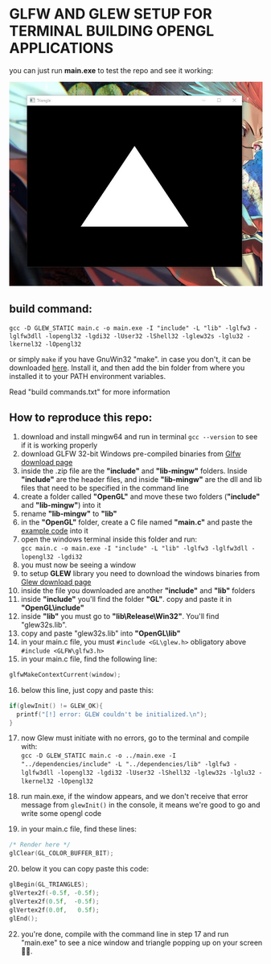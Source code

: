 # GLFW AND GLEW SETUP FOR TERMINAL BUILDING OPENGL APPLICATIONS

you can just run **main.exe** to test the repo and see it working:

![traingle](https://github.com/v1ctor13/GLFW-GLEW-hello-world-win-10-terminal-compiling/blob/master/triangle.jpg)

## build command: 
```
gcc -D GLEW_STATIC main.c -o main.exe -I "include" -L "lib" -lglfw3 -lglfw3dll -lopengl32 -lgdi32 -lUser32 -lShell32 -lglew32s -lglu32 -lkernel32 -lOpengl32
```  
or simply ```make``` if you have GnuWin32 "make". 
in case you don't, it can be downloaded [here](https://sourceforge.net/projects/gnuwin32/files/make/3.81/make-3.81.exe/download?use_mirror=iWeb&download=). Install it, and then add the bin folder from where you installed it to your PATH environment variables.  
  
Read "build commands.txt" for more information  
  
## How to reproduce this repo:  
  
1. download and install mingw64 and run in terminal ```gcc --version``` to see if it is working properly  
2. download GLFW 32-bit Windows pre-compiled binaries from [Glfw download page](https://www.glfw.org/download.html)  
3. inside the .zip file are the **"include"** and **"lib-mingw"** folders. Inside **"include"** are the header files, and inside **"lib-mingw"** are the dll and lib files that need to be specified in the command line  
4. create a folder called **"OpenGL"** and move these two folders (**"include"** and **"lib-mingw"**) into it  
5. rename **"lib-mingw"** to **"lib"**  
6. in the **"OpenGL"** folder, create a C file named **"main.c"** and paste the [example code](https://www.glfw.org/documentation) into it  
7. open the windows terminal inside this folder and run:  
```gcc main.c -o main.exe -I "include" -L "lib" -lglfw3 -lglfw3dll -lopengl32 -lgdi32```  
9. you must now be seeing a window
10. to setup **GLEW** library you need to download the windows binaries from [Glew download page](http://glew.sourceforge.net/)
11. inside the file you downloaded are another **"include"** and **"lib"** folders
12. inside **"include"** you'll find the folder **"GL"**. copy and paste it in **"OpenGL\include"**
13. inside **"lib"** you must go to **"lib\Release\Win32\"**. You'll find "glew32s.lib".
14. copy and paste "glew32s.lib" into **"OpenGL\lib"**
15. in your main.c file, you must ```#include <GL\glew.h>``` obligatory above ```#include <GLFW\glfw3.h>``` 
16. in your main.c file, find the following line:
```c
glfwMakeContextCurrent(window);
```  
16. below this line, just copy and paste this:
```c
if(glewInit() != GLEW_OK){
  printf("[!] error: GLEW couldn't be initialized.\n");
}
```
17. now Glew must initiate with no errors, go to the terminal and compile with:   
```gcc -D GLEW_STATIC main.c -o ../main.exe -I "../dependencies/include" -L "../dependencies/lib" -lglfw3 -lglfw3dll -lopengl32 -lgdi32 -lUser32 -lShell32 -lglew32s -lglu32 -lkernel32 -lOpengl32```  

18. run main.exe, if the window appears, and we don't receive that error message from ```glewInit()``` in the console, it means we're good to go and write some opengl code
19. in your main.c file, find these lines: 
```c
/* Render here */
glClear(GL_COLOR_BUFFER_BIT);
```
20. below it you can copy paste this code:
```c
glBegin(GL_TRIANGLES);
glVertex2f(-0.5f, -0.5f);
glVertex2f(0.5f,  -0.5f);
glVertex2f(0.0f,   0.5f);
glEnd();
```
22. you're done, compile with the command line in step 17 and run "main.exe" to see a nice window and triangle popping up on your screen 🧐🤘.
